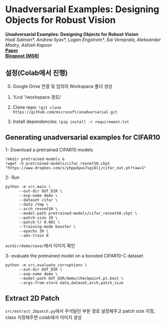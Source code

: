 # Unadversarial Examples: Designing Objects for Robust Vision

**Unadversarial Examples: Designing Objects for Robust Vision** <br>
*Hadi Salman\*, Andrew Ilyas\*, Logan Engstrom\*, Sai Vemprala, Aleksander Madry, Ashish Kapoor* <br>
[**Paper**](https://arxiv.org/abs/2012.12235) <br>
[**Blogpost (MSR)**](https://www.microsoft.com/en-us/research/blog/unadversarial-examples-designing-objects-for-robust-vision/) <br> 


## 설정(Colab에서 진행)
0. Google Drive 연결 및 임의의 Workspace 폴더 생성

1. %cd '/workspace 경로/

2.  Clone repo: `!git clone https://github.com/microsoft/unadversarial.git`

3.  Install dependencies:
    `!pip install -r requirement.txt`


## Generating unadversarial examples for CIFAR10

1- Download a pretrained CIFAR10 models
  ```
  !mkdir pretrained-models & 
  !wget -O pretrained-models/cifar_resnet50.ckpt "https://www.dropbox.com/s/yhpp4yws7sgi6lj/cifar_nat.pt?raw=1"
  ```
  
2- Run
  ```
  python -m src.main \
        --out-dir OUT_DIR \
        --exp-name demo \
        --dataset cifar \
        --data /tmp \
        --arch resnet50 \
        --model-path pretrained-models/cifar_resnet50.ckpt \
        --patch-size 10 \
        --patch-lr 0.001 \
        --training-mode booster \
        --epochs 30 \
        --adv-train 0
  ```
`outdir/demo/save/`에서 이미지 확인

3- evaluate the pretrained model on a boosted CIFAR10-C dataset
  ```
  python -m src.evaluate_corruptions \
        --out-dir OUT_DIR \
        --exp-name demo \
        --model-path OUT_DIR/demo/checkpoint.pt.best \
        --args-from-store data,dataset,arch,patch_size
  ```    

## Extract 2D Patch
`src/extract_2Dpatch.py`에서 주석달린 부분 경로 설정해주고 patch size 지정, class 지정해주면 colab에서 이미지 생성
